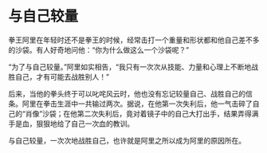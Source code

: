 # 与自己较量

拳王阿里在年轻时还不是拳王的时候，经常击打一个重量和形状都和他自己差不多的沙袋。有人好奇地问他：“你为什么做这么一个沙袋呢？” 

“为了与自己较量。”阿里如实相告，“我只有一次次从技能、力量和心理上不断地战胜自己，才有可能去战胜别人！” 

后来，当他的拳头终于可以叱咤风云时，他也没有忘记较量自己、战胜自己的信条。阿里在拳击生涯中一共输过两次。据说，在他第一次失利后，他一气击碎了自己的“肖像”沙袋；在他第二次失利后，竟对着镜子中的自己大打出手，结果弄得满手是血，狠狠地给了自己一次血的教训。 

与自己较量，一次次地战胜自己，也许就是阿里之所以成为阿里的原因所在。
 